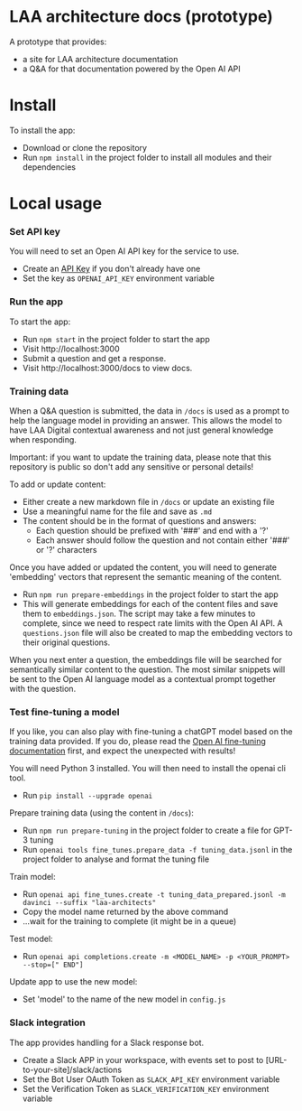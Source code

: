 # LAA architecture docs (prototype)
A prototype that provides:
- a site for LAA architecture documentation
- a Q&A for that documentation powered by the Open AI API

# Install
To install the app:
- Download or clone the repository
- Run `npm install` in the project folder to install all modules and their dependencies

# Local usage

### Set API key

You will need to set an Open AI API key for the service to use.
- Create an [API Key](https://platform.openai.com/docs/quickstart/add-your-api-key) if you don't already have one
- Set the key as `OPENAI_API_KEY` environment variable

### Run the app

To start the app:
- Run `npm start` in the project folder to start the app
- Visit http://localhost:3000
- Submit a question and get a response.
- Visit http://localhost:3000/docs to view docs.

### Training data

When a Q&A question is submitted, the data in `/docs` is used as a prompt to help the language model in providing an answer. This allows the model to have LAA Digital contextual awareness and not just general knowledge when responding.

Important: if you want to update the training data, please note that this repository is public so don't add any sensitive or personal details!

To add or update content:
- Either create a new markdown file in `/docs` or update an existing file
- Use a meaningful name for the file and save as `.md`
- The content should be in the format of questions and answers:
  - Each question should be prefixed with '###' and end with a '?'
  - Each answer should follow the question and not contain either '###' or '?' characters

Once you have added or updated the content, you will need to generate 'embedding' vectors that represent the semantic meaning of the content.
- Run `npm run prepare-embeddings` in the project folder to start the app
- This will generate embeddings for each of the content files and save them to `embeddings.json`. The script may take a few minutes to complete, since we need to respect rate limits with the Open AI API. A `questions.json` file will also be created to map the embedding vectors to their original questions.

When you next enter a question, the embeddings file will be searched for semantically similar content to the question. The most similar snippets will be sent to the Open AI language model as a contextual prompt together with the question.

### Test fine-tuning a model

If you like, you can also play with fine-tuning a chatGPT model based on the training data provided. If you do, please read the [Open AI fine-tuning documentation](https://platform.openai.com/docs/guides/fine-tuning) first, and expect the unexpected with results!

You will need Python 3 installed. You will then need to install the openai cli tool.
- Run `pip install --upgrade openai`

Prepare training data (using the content in `/docs`):
- Run `npm run prepare-tuning` in the project folder to create a file for GPT-3 tuning
- Run `openai tools fine_tunes.prepare_data -f tuning_data.jsonl` in the project folder to analyse and format the tuning file

Train model:
- Run `openai api fine_tunes.create -t tuning_data_prepared.jsonl -m davinci --suffix "laa-architects"`
- Copy the model name returned by the above command
- ...wait for the training to complete (it might be in a queue)

Test model:
- Run `openai api completions.create -m <MODEL_NAME> -p <YOUR_PROMPT> --stop=[" END"]`

Update app to use the new model:
- Set 'model' to the name of the new model in `config.js`

### Slack integration

The app provides handling for a Slack response bot.
- Create a Slack APP in your workspace, with events set to post to [URL-to-your-site]/slack/actions
- Set the Bot User OAuth Token as `SLACK_API_KEY` environment variable
- Set the Verification Token as `SLACK_VERIFICATION_KEY` environment variable
